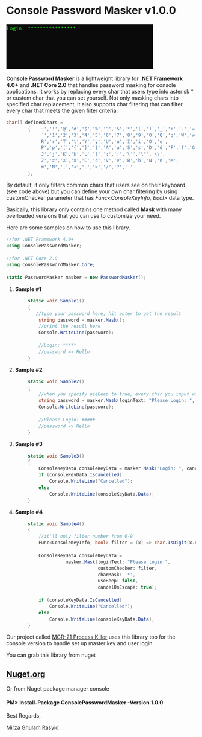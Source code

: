 
# Console Password Masker v1.0.0

![image1](https://raw.githubusercontent.com/mirzaevolution/ConsolePasswordMasker/master/Capture.PNG)

**Console Password Masker** is a lightweight library for **.NET Framework 4.0+** and **.NET Core 2.0** that handles password masking for console applications. It works by replacing every char that users type into asterisk * or custom char that you can set yourself. Not only masking chars into specified char replacement, it also supports char filtering that can filter every char that meets the given filter criteria. 

```csharp
char[] definedChars =
        {   '~','!','@','#','$','%','^','&','*','(',')','_','+','-','=',
            '`','1','2','3','4','5','6','7','8','9','0','Q','q','W','w','E','e',
            'R','r','T','t','Y','y','U','u','I','i','O','o',
            'P','p','[','{',']','}','A','a','S','s','D','d','F','f','G','g','H','h',
            'J','j','K','k','L','l',';',':','\'','\"','\\',
            'Z','z','X','x','C','c','V','v','B','b','N','n','M',
            'm','N',',','<','.','>','/','?',' '
        };
```

By default, it only filters common chars that users see on their keyboard (see code above) but you can define your own char filtering by using customChecker parameter that has *Func<ConsoleKeyInfo, bool>* data type.

Basically, this library only contains one method called **Mask** with many overloaded versions that you can use to customize your need.

Here are some samples on how to use this library.

```csharp
//for .NET Framework 4.0+
using ConsolePasswordMasker; 

//for .NET Core 2.0
using ConsolePasswordMasker.Core;

static PasswordMasker masker = new PasswordMasker();

```

1. **Sample #1**
```csharp
        static void Sample1()
        {
           //type your password here, hit enter to get the result
            string password = masker.Mask();
            //print the result here
            Console.WriteLine(password);
            
            //Login: *****
            //password => Hello
        }
```

2. **Sample #2**


```csharp
        static void Sample2()
        {
        	//when you specify useBeep to true, every char you input will have a beep.
            string password = masker.Mask(loginText: "Please Login: ", charMask: '#', useBeep: true);
            Console.WriteLine(password);
            
            //Please Login: #####
            //password => Hello
        }
```

3. **Sample #3**

```csharp
        static void Sample3()
        {
            ConsoleKeyData consoleKeyData = masker.Mask("Login: ", cancelOnEscape: true);
            if (consoleKeyData.IsCancelled)
                Console.WriteLine("Cancelled");
            else
                Console.WriteLine(consoleKeyData.Data);
        }
```


4. **Sample #4**

```csharp
        static void Sample4()
        {
        	//it'll only filter number from 0-9
            Func<ConsoleKeyInfo, bool> filter = (x) => char.IsDigit(x.KeyChar);
            
            ConsoleKeyData consoleKeyData = 
                      masker.Mask(loginText: "Please login:", 
                                  customChecker: filter, 
                                  charMask: '*', 
                                  useBeep: false, 
                                  cancelOnEscape: true);
                                  
            if (consoleKeyData.IsCancelled)
                Console.WriteLine("Cancelled");
            else
                Console.WriteLine(consoleKeyData.Data);
        }
```



Our project called [MGR-21 Process Killer](https://github.com/mirzaevolution/Mgr21-Process-Killer) uses this library too for the console version to handle set up master key and user login.


You can grab this library from nuget
## [Nuget.org](https://www.nuget.org/packages/ConsolePasswordMasker/1.0.0)

Or from Nuget package manager console

#### PM> Install-Package ConsolePasswordMasker -Version 1.0.0



Best Regards,


[Mirza Ghulam Rasyid](twitter.com/mirzaevolution)
